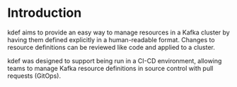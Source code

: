 # Introduction

kdef aims to provide an easy way to manage resources in a Kafka cluster by having them defined explicitly in a human-readable format.
Changes to resource definitions can be reviewed like code and applied to a cluster.

kdef was designed to support being run in a CI-CD environment, allowing teams to manage Kafka resource definitions in source control with pull requests (GitOps).

